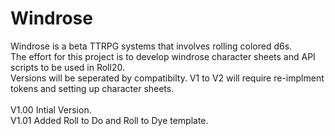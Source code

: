 # Windrose
Windrose is a beta TTRPG systems that involves rolling colored d6s.\
The effort for this project is to develop windrose character sheets and API scripts to be used in Roll20.\
Versions will be seperated by compatibilty. V1 to V2 will require re-implment tokens and setting up character sheets.\
\
V1.00 Intial Version.\
V1.01 Added Roll to Do and Roll to Dye template.

